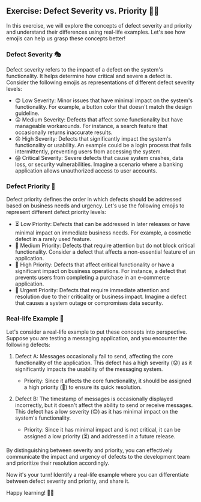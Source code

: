 ## Exercise: Defect Severity vs. Priority 🎯🔢

In this exercise, we will explore the concepts of defect severity and priority and understand their differences using real-life examples. Let's see how emojis can help us grasp these concepts better!

### Defect Severity 🎭

Defect severity refers to the impact of a defect on the system's functionality. It helps determine how critical and severe a defect is. Consider the following emojis as representations of different defect severity levels:

- 😊 Low Severity: Minor issues that have minimal impact on the system's functionality. For example, a button color that doesn't match the design guideline.
- 😐 Medium Severity: Defects that affect some functionality but have manageable workarounds. For instance, a search feature that occasionally returns inaccurate results.
- 😟 High Severity: Defects that significantly impact the system's functionality or usability. An example could be a login process that fails intermittently, preventing users from accessing the system.
- 😱 Critical Severity: Severe defects that cause system crashes, data loss, or security vulnerabilities. Imagine a scenario where a banking application allows unauthorized access to user accounts.

### Defect Priority 🔢

Defect priority defines the order in which defects should be addressed based on business needs and urgency. Let's use the following emojis to represent different defect priority levels:

- ⏳ Low Priority: Defects that can be addressed in later releases or have minimal impact on immediate business needs. For example, a cosmetic defect in a rarely used feature.
- 🌟 Medium Priority: Defects that require attention but do not block critical functionality. Consider a defect that affects a non-essential feature of an application.
- 🚀 High Priority: Defects that affect critical functionality or have a significant impact on business operations. For instance, a defect that prevents users from completing a purchase in an e-commerce application.
- 🚨 Urgent Priority: Defects that require immediate attention and resolution due to their criticality or business impact. Imagine a defect that causes a system outage or compromises data security.

### Real-life Example 🏢

Let's consider a real-life example to put these concepts into perspective. Suppose you are testing a messaging application, and you encounter the following defects:

1. Defect A: Messages occasionally fail to send, affecting the core functionality of the application. This defect has a high severity (😟) as it significantly impacts the usability of the messaging system.
   - Priority: Since it affects the core functionality, it should be assigned a high priority (🚀) to ensure its quick resolution.

2. Defect B: The timestamp of messages is occasionally displayed incorrectly, but it doesn't affect the ability to send or receive messages. This defect has a low severity (😊) as it has minimal impact on the system's functionality.
   - Priority: Since it has minimal impact and is not critical, it can be assigned a low priority (⏳) and addressed in a future release.

By distinguishing between severity and priority, you can effectively communicate the impact and urgency of defects to the development team and prioritize their resolution accordingly.

Now it's your turn! Identify a real-life example where you can differentiate between defect severity and priority, and share it.

Happy learning! 🚀🐞
